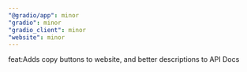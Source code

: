 ```yaml
---
"@gradio/app": minor
"gradio": minor
"gradio_client": minor
"website": minor
---
```


feat:Adds copy buttons to website, and better descriptions to API Docs
